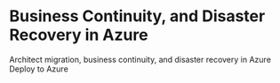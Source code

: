 # Business Continuity, and Disaster Recovery in Azure
Architect migration, business continuity, and disaster recovery in Azure
Deploy to Azure 
